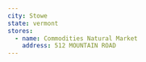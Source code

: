 ```yaml
---
city: Stowe
state: vermont
stores:
  - name: Commodities Natural Market
    address: 512 MOUNTAIN ROAD
---
```


